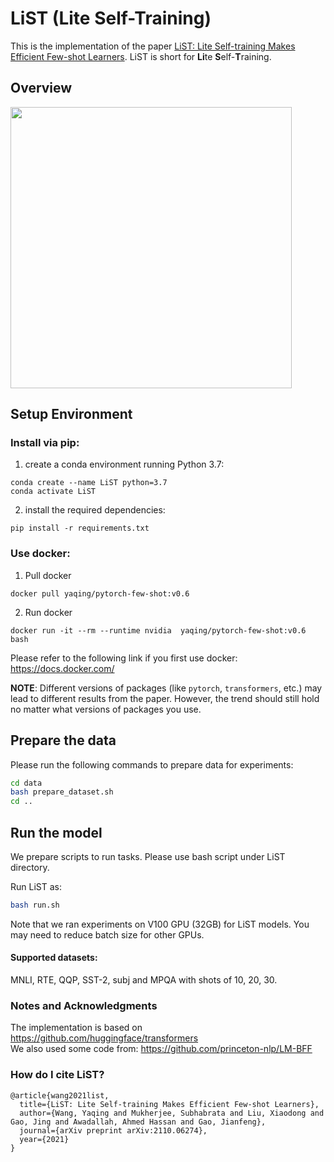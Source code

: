 # LiST (**Li**te **S**elf-**T**raining)


This is the implementation of the paper [LiST: Lite Self-training Makes Efficient Few-shot Learners](https://arxiv.org/abs/2110.06274). LiST is short for **Li**te **S**elf-**T**raining.

 
## Overview
<img src="./figs/list.png" width="450"/>


## Setup Environment
### Install via pip:

1. create a conda environment running Python 3.7: 
```
conda create --name LiST python=3.7
conda activate LiST
```
2.  install the required dependencies:
```
pip install -r requirements.txt
```

### Use docker:
1. Pull docker </br>
``` 
docker pull yaqing/pytorch-few-shot:v0.6
```

2. Run docker </br>
```
docker run -it --rm --runtime nvidia  yaqing/pytorch-few-shot:v0.6 bash
```
Please refer to the following link if you first use docker: https://docs.docker.com/


**NOTE**: Different versions of packages (like `pytorch`, `transformers`, etc.) may lead to different results from the paper. However, the trend should still hold no matter what versions of packages you use.

## Prepare the data

Please run the following commands to prepare data for experiments:

```bash
cd data
bash prepare_dataset.sh
cd ..
```


## Run the model

We prepare scripts to run tasks. Please use bash script under LiST directory. 


Run LiST  as:

```bash
bash run.sh
```
Note that we ran experiments on V100 GPU (32GB) for LiST models. You may need to reduce batch size for other GPUs.

#### Supported datasets:
MNLI, RTE, QQP, SST-2, subj and MPQA with shots of 10, 20, 30.

### Notes and Acknowledgments
The implementation is based on https://github.com/huggingface/transformers <br>
We also used some code from: https://github.com/princeton-nlp/LM-BFF 


### How do I cite LiST?

```
@article{wang2021list,
  title={LiST: Lite Self-training Makes Efficient Few-shot Learners},
  author={Wang, Yaqing and Mukherjee, Subhabrata and Liu, Xiaodong and Gao, Jing and Awadallah, Ahmed Hassan and Gao, Jianfeng},
  journal={arXiv preprint arXiv:2110.06274},
  year={2021}
}
```
